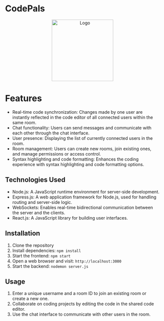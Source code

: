 # CodePals

<div align="center">
  <a>
    <img src="https://github.com/beastrun12j/Price-Assist/blob/master/public/CodePals.png" alt="Logo" width="200">
  </a>
</div>

# Features

- Real-time code synchronization: Changes made by one user are instantly reflected in the code editor of all connected users within the same room.
- Chat functionality: Users can send messages and communicate with each other through the chat interface.
- User presence: Displaying the list of currently connected users in the room.
- Room management: Users can create new rooms, join existing ones, and manage permissions or access control.
- Syntax highlighting and code formatting: Enhances the coding experience with syntax highlighting and code formatting options.

## Technologies Used

- Node.js: A JavaScript runtime environment for server-side development.
- Express.js: A web application framework for Node.js, used for handling routing and server-side logic.
- WebSockets: Enables real-time bidirectional communication between the server and the clients.
- React.js: A JavaScript library for building user interfaces.

## Installation

1. Clone the repository
2. Install dependencies: `npm install`
3. Start the frontend: `npm start`
4. Open a web browser and visit: `http://localhost:3000`
5. Start the backend: `nodemon server.js`

## Usage

1. Enter a unique username and a room ID to join an existing room or create a new one.
2. Collaborate on coding projects by editing the code in the shared code editor.
3. Use the chat interface to communicate with other users in the room.
